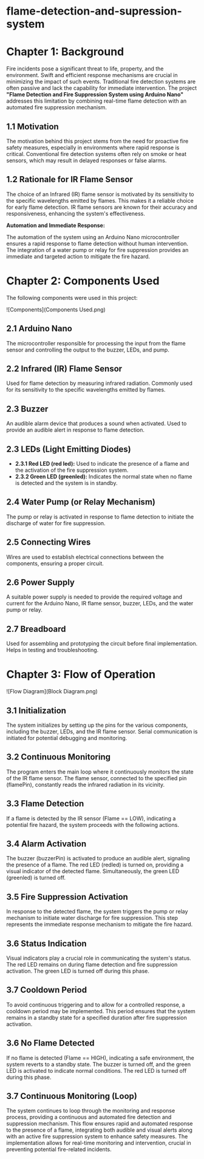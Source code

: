 # flame-detection-and-supression-system

# Chapter 1: Background

Fire incidents pose a significant threat to life, property, and the environment. Swift and efficient response mechanisms are crucial in minimizing the impact of such events. Traditional fire detection systems are often passive and lack the capability for immediate intervention. The project **"Flame Detection and Fire Suppression System using Arduino Nano"** addresses this limitation by combining real-time flame detection with an automated fire suppression mechanism.

## 1.1 Motivation

The motivation behind this project stems from the need for proactive fire safety measures, especially in environments where rapid response is critical. Conventional fire detection systems often rely on smoke or heat sensors, which may result in delayed responses or false alarms.

## 1.2 Rationale for IR Flame Sensor

The choice of an Infrared (IR) flame sensor is motivated by its sensitivity to the specific wavelengths emitted by flames. This makes it a reliable choice for early flame detection. IR flame sensors are known for their accuracy and responsiveness, enhancing the system's effectiveness.

**Automation and Immediate Response:**

The automation of the system using an Arduino Nano microcontroller ensures a rapid response to flame detection without human intervention. The integration of a water pump or relay for fire suppression provides an immediate and targeted action to mitigate the fire hazard.

# Chapter 2: Components Used

The following components were used in this project:

![Components](Components Used.png)

## 2.1 Arduino Nano

The microcontroller responsible for processing the input from the flame sensor and controlling the output to the buzzer, LEDs, and pump.

## 2.2 Infrared (IR) Flame Sensor

Used for flame detection by measuring infrared radiation. Commonly used for its sensitivity to the specific wavelengths emitted by flames.

## 2.3 Buzzer

An audible alarm device that produces a sound when activated. Used to provide an audible alert in response to flame detection.

## 2.3 LEDs (Light Emitting Diodes)

- **2.3.1 Red LED (red led):** Used to indicate the presence of a flame and the activation of the fire suppression system.
- **2.3.2 Green LED (greenled):** Indicates the normal state when no flame is detected and the system is in standby.

## 2.4 Water Pump (or Relay Mechanism)

The pump or relay is activated in response to flame detection to initiate the discharge of water for fire suppression.

## 2.5 Connecting Wires

Wires are used to establish electrical connections between the components, ensuring a proper circuit.

## 2.6 Power Supply

A suitable power supply is needed to provide the required voltage and current for the Arduino Nano, IR flame sensor, buzzer, LEDs, and the water pump or relay.

## 2.7 Breadboard

Used for assembling and prototyping the circuit before final implementation. Helps in testing and troubleshooting.

# Chapter 3: Flow of Operation

![Flow Diagram](Block Diagram.png)

## 3.1 Initialization

The system initializes by setting up the pins for the various components, including the buzzer, LEDs, and the IR flame sensor. Serial communication is initiated for potential debugging and monitoring.

## 3.2 Continuous Monitoring

The program enters the main loop where it continuously monitors the state of the IR flame sensor. The flame sensor, connected to the specified pin (flamePin), constantly reads the infrared radiation in its vicinity.

## 3.3 Flame Detection

If a flame is detected by the IR sensor (Flame == LOW), indicating a potential fire hazard, the system proceeds with the following actions.

## 3.4 Alarm Activation

The buzzer (buzzerPin) is activated to produce an audible alert, signaling the presence of a flame. The red LED (redled) is turned on, providing a visual indicator of the detected flame. Simultaneously, the green LED (greenled) is turned off.

## 3.5 Fire Suppression Activation

In response to the detected flame, the system triggers the pump or relay mechanism to initiate water discharge for fire suppression. This step represents the immediate response mechanism to mitigate the fire hazard.

## 3.6 Status Indication

Visual indicators play a crucial role in communicating the system's status. The red LED remains on during flame detection and fire suppression activation. The green LED is turned off during this phase.

## 3.7 Cooldown Period

To avoid continuous triggering and to allow for a controlled response, a cooldown period may be implemented. This period ensures that the system remains in a standby state for a specified duration after fire suppression activation.

## 3.6 No Flame Detected

If no flame is detected (Flame == HIGH), indicating a safe environment, the system reverts to a standby state. The buzzer is turned off, and the green LED is activated to indicate normal conditions. The red LED is turned off during this phase.

## 3.7 Continuous Monitoring (Loop)

The system continues to loop through the monitoring and response process, providing a continuous and automated fire detection and suppression mechanism. This flow ensures rapid and automated response to the presence of a flame, integrating both audible and visual alerts along with an active fire suppression system to enhance safety measures. The implementation allows for real-time monitoring and intervention, crucial in preventing potential fire-related incidents.

